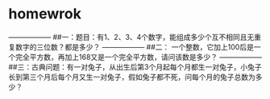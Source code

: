 # homewrok
——————
##一：题目：有1、2、3、4个数字，能组成多少个互不相同且无重复数字的三位数？都是多少？
——————
##二： 一个整数，它加上100后是一个完全平方数，再加上168又是一个完全平方数，请问该数是多少？
——————
##三：古典问题：有一对兔子，从出生后第3个月起每个月都生一对兔子，小兔子长到第三个月后每个月又生一对兔子，假如兔子都不死，问每个月的兔子总数为多少？

